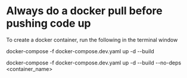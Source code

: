 <h1>Always do a docker pull before pushing code up</h1>

To create a docker container, run the following in the terminal window

docker-compose -f docker-compose.dev.yaml up -d --build


docker-compose -f docker-compose.dev.yaml up -d --build --no-deps <container_name>
